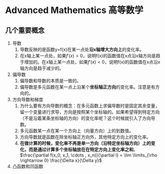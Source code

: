 # Advanced Mathematics 高等数学

## 几个重要概念

1. 导数
   1. 导数反映的是函数y=f(x)在某一点处**沿x轴增大方向上**的变化率。
   2. 在x轴上某一点处，如果$f'(x)>0$，说明f(x)的函数值在x点沿x轴方向是趋于增加的。在x轴上某一点处，如果$f'(x)<0$，说明f(x)的函数值在x点沿x轴方向是趋于减少的。
2. 偏导数
   1. 偏导数和导数的本质是一致的。
   2. 偏导数是多元函数在某一点上沿某个**坐标轴正方向**的变化率。注意是有方向的。
3. 方向导数和梯度
   1. 为什么要有方向导数的概念：在多元函数上求偏导数时是固定其余变量，留一个变量进行求导，方向是按照某个坐标轴的。如果希望得到特定方向（不是沿着某条坐标轴的方向）的变化率呢？这个时候就引入了方向导数。
   2. 多元函数某一点在某一个方向上（向量方向）上的到数值。
   3. 方向导数就是函数在除坐标轴正方向外，其他特定方向上的变化率。
   4. **在做计算的时候，变化率不再是单一方向（沿特定坐标轴方向）上的变化，而是通过计算多个坐标轴放在在特定方向上变化率之和**。$\frac{\partial f(x_0, x_1, \cdots , x_n)}{\partial l} = \lim \limits_{\rho \rightarrow 0} \frac{\Delta x}{\Delta y}$
4. 凸函数和凹函数